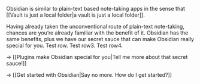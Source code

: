 Obsidian is similar to plain-text based note-taking apps in the sense that [[Vault is just a local folder|a vault is just a local folder]].

Having already taken the unconventional route of plain-text note-taking, chances are you’re already familiar with the benefit of it. Obsidian has the same benefits, plus we have our secret sauce that can make Obsidian really special for you.
Test row.
Test row3.
Test row4.

→ [[Plugins make Obsidian special for you|Tell me more about that secret sauce!]]

→ [[Get started with Obsidian|Say no more. How do I get started?]]